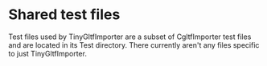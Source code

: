 Shared test files
=================

Test files used by TinyGltfImporter are a subset of CgltfImporter test files
and are located in its Test directory. There currently aren't any files
specific to just TinyGltfImporter.
